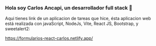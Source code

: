 ### Hola soy Carlos Ancapi, un desarrollador full stack 👋

Aqui tienes  link de un aplicacion de tareas que hice, ésta aplicacion web está realizada con javaScript, NodeJs, Vite, React JS, Bootstrap, y  sweetalert2:

https://formularios-react-carlos.netlify.app/

<!--
**CarlosAncapi/CarlosAncapi** is a ✨ _special_ ✨ repository because its `README.md` (this file) appears on your GitHub profile.

Here are some ideas to get you started:

- 🔭 I’m currently working on ...
- 🌱 I’m currently learning ...
- 👯 I’m looking to collaborate on ...
- 🤔 I’m looking for help with ...
- 💬 Ask me about ...
- 📫 How to reach me: ...
- 😄 Pronouns: ...
- ⚡ Fun fact: ...
-->
